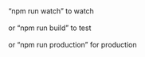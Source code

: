 <br>
<br>
“npm run watch” to watch
<br>
<br>
or “npm run build” to test
<br>
<br>
or “npm run production” for production
